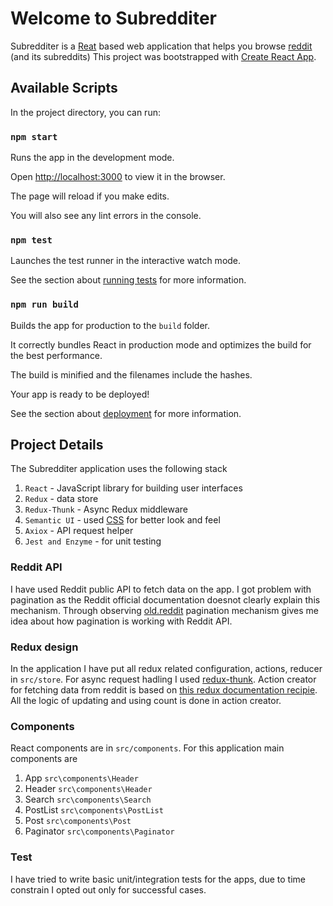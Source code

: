 # Welcome to Subredditer

Subredditer is a [Reat](https://reactjs.org/) based web application that helps you browse [reddit](https://www.reddit.com/) (and its subreddits)
This project was bootstrapped with [Create React App](https://github.com/facebook/create-react-app).

## Available Scripts

In the project directory, you can run:

### `npm start`

Runs the app in the development mode.<br>

Open [http://localhost:3000](http://localhost:3000) to view it in the browser.

The page will reload if you make edits.<br>

You will also see any lint errors in the console.

### `npm test`

Launches the test runner in the interactive watch mode.<br>

See the section about [running tests](https://facebook.github.io/create-react-app/docs/running-tests) for more information.

### `npm run build`

Builds the app for production to the `build` folder.<br>

It correctly bundles React in production mode and optimizes the build for the best performance.

The build is minified and the filenames include the hashes.<br>

Your app is ready to be deployed!

See the section about [deployment](https://facebook.github.io/create-react-app/docs/deployment) for more information.

## Project Details

The Subredditer application uses the following stack

1.  `React` - JavaScript library for building user interfaces
2.  `Redux` - data store
3.  `Redux-Thunk` - Async Redux middleware
4.  `Semantic UI` - used [CSS](https://cdnjs.cloudflare.com/ajax/libs/semantic-ui/2.4.1/semantic.min.css) for better look and feel
5.  `Axiox` - API request helper
6.  `Jest and Enzyme` - for unit testing

### Reddit API

I have used Reddit public API to fetch data on the app. I got problem with pagination as the Reddit official documentation doesnot clearly explain this mechanism. Through observing [old.reddit](https://old.reddit.com/) pagination mechanism gives me idea about how pagination is working with Reddit API.

### Redux design

In the application I have put all redux related configuration, actions, reducer in `src/store`. For async request hadling I used [redux-thunk](https://github.com/reduxjs/redux-thunk). Action creator for fetching data from reddit is based on [this redux documentation recipie](https://redux.js.org/advanced/async-actions#async-action-creators). All the logic of updating and using count is done in action creator.

### Components

React components are in `src/components`. For this application main components are

1.  App `src\components\Header`
2.  Header `src\components\Header`
3.  Search `src\components\Search`
4.  PostList `src\components\PostList`
5.  Post `src\components\Post`
6.  Paginator `src\components\Paginator`

### Test

I have tried to write basic unit/integration tests for the apps, due to time constrain I opted out only for successful cases.
